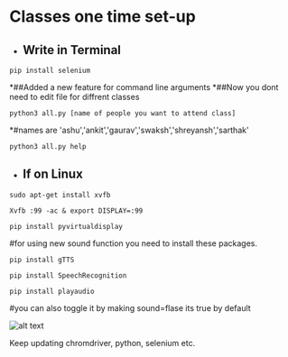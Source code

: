 # Classes one time set-up

* ## Write in Terminal
```
pip install selenium
```
*##Added a new feature for command line arguments
*##Now you dont need to edit file for diffrent classes
 
 ```
 python3 all.py [name of people you want to attend class]
 
 ```
*#names are 'ashu','ankit','gaurav','swaksh','shreyansh','sarthak'    
```
python3 all.py help
```
* ## If on Linux

```
sudo apt-get install xvfb
```
```
Xvfb :99 -ac & export DISPLAY=:99
```
```
pip install pyvirtualdisplay
```
#for using new sound function you need to install these packages.
```
pip install gTTS
```

```
pip install SpeechRecognition
```

```
pip install playaudio
```

#you can also toggle it by making sound=flase its true by default

![alt text](https://c.tenor.com/5eU8wSWY8zkAAAAM/wow-cool.gif)

Keep updating chromdriver, python, selenium etc.
